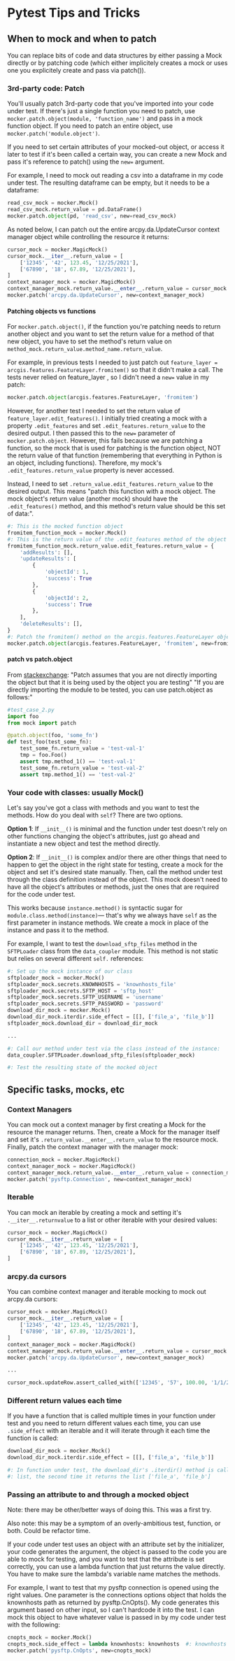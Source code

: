 # Pytest Tips and Tricks

## When to mock and when to patch

You can replace bits of code and data structures by either passing a Mock directly or by patching code (which either implicitely creates a mock or uses one you explicitely create and pass via patch()).

### 3rd-party code: Patch

You'll usually patch 3rd-party code that you've imported into your code under test. If there's just a single function you need to patch, use `mocker.patch.object(module, 'function_name')` and pass in a mock function object. If you need to patch an entire object, use `mocker.patch('module.object')`.

If you need to set certain attributes of your mocked-out object, or access it later to test if it's been called a certain way, you can create a new Mock and pass it's reference to patch() using the `new=` argument.

For example, I need to mock out reading a csv into a dataframe in my code under test. The resulting dataframe can be empty, but it needs to be a dataframe:

```python
read_csv_mock = mocker.Mock()
read_csv_mock.return_value = pd.DataFrame()
mocker.patch.object(pd, 'read_csv', new=read_csv_mock)
```

As noted below, I can patch out the entire arcpy.da.UpdateCursor context manager object while controlling the resource it returns:

```python
cursor_mock = mocker.MagicMock()
cursor_mock.__iter__.return_value = [
    ['12345', '42', 123.45, '12/25/2021'],
    ['67890', '18', 67.89, '12/25/2021'],
]
context_manager_mock = mocker.MagicMock()
context_manager_mock.return_value.__enter__.return_value = cursor_mock
mocker.patch('arcpy.da.UpdateCursor', new=context_manager_mock)
```

#### Patching objects vs functions

For `mocker.patch.object()`, if the function you're patching needs to return another object and you want to set the return value for a method of that new object, you have to set the method's return value on `method_mock.return_value.method_name.return_value`.

For example, in previous tests I needed to just patch out `feature_layer = arcgis.features.FeatureLayer.fromitem()` so that it didn't make a call. The tests never relied on feature_layer , so I didn't need a `new=` value in my patch:

```python
mocker.patch.object(arcgis.features.FeatureLayer, 'fromitem')
```

However, for another test I needed to set the return value of `feature_layer.edit_features()`. I initially tried creating a mock with a property `.edit_features` and set `.edit_features.return_value` to the desired output. I then passed this to the `new=` parameter of `mocker.patch.object`. However, this fails because we are patching a function, so the mock that is used for patching is the function object, NOT the return value of that function (remembering that everything in Python is an object, including functions). Therefore, my mock's `.edit_features.return_value` property is never accessed.

Instead, I need to set `.return_value.edit_features.return_value` to the desired output. This means "patch this function with a mock object. The mock object's return value (another mock) should have the `.edit_features()` method, and this method's return value should be this set of data:".

```python
#: This is the mocked function object
fromitem_function_mock = mocker.Mock()
#: This is the return value of the .edit_features method of the object returned by the mocked function object
fromitem_function_mock.return_value.edit_features.return_value = {
    'addResults': [],
    'updateResults': [
        {
            'objectId': 1,
            'success': True
        },
        {
            'objectId': 2,
            'success': True
        },
    ],
    'deleteResults': [],
}
#: Patch the fromitem() method on the arcgis.features.FeatureLayer object with our function mock
mocker.patch.object(arcgis.features.FeatureLayer, 'fromitem', new=fromitem_function_mock)
```

#### patch vs patch.object

From [stackexchange](https://stackoverflow.com/a/18393879/16290428):
"Patch assumes that you are not directly importing the object but that it is being used by the object you are testing"
"If you are directly importing the module to be tested, you can use patch.object as follows:"

```python
#test_case_2.py
import foo
from mock import patch

@patch.object(foo, 'some_fn')
def test_foo(test_some_fn):
    test_some_fn.return_value = 'test-val-1'
    tmp = foo.Foo()
    assert tmp.method_1() == 'test-val-1'
    test_some_fn.return_value = 'test-val-2'
    assert tmp.method_1() == 'test-val-2'
```

### Your code with classes: usually Mock()

Let's say you've got a class with methods and you want to test the methods. How do you deal with `self`? There are two options.

**Option 1**: If `__init__()` is minimal and the function under test doesn't rely on other functions changing the object's attributes, just go ahead and instantiate a new object and test the method directly.

**Option 2**: If `__init__()` is complex and/or there are other things that need to happen to get the object in the right state for testing, create a mock for the object and set it's desired state manually. Then, call the method under test through the class definition instead of the object. This mock doesn't need to have all the object's attributes or methods, just the ones that are required for the code under test.

This works because `instance.method()` is syntactic sugar for `module.class.method(instance)`— that's why we always have `self` as the first parameter in instance methods. We create a mock in place of the instance and pass it to the method.

For example, I want to test the `download_sftp_files` method in the `SFTPLoader` class from the `data_coupler` module. This method is not static but relies on several different `self.` references:

```python
#: Set up the mock instance of our class
sftploader_mock = mocker.Mock()
sftploader_mock.secrets.KNOWNHOSTS = 'knownhosts_file'
sftploader_mock.secrets.SFTP_HOST = 'sftp_host'
sftploader_mock.secrets.SFTP_USERNAME = 'username'
sftploader_mock.secrets.SFTP_PASSWORD = 'password'
download_dir_mock = mocker.Mock()
download_dir_mock.iterdir.side_effect = [[], ['file_a', 'file_b']]
sftploader_mock.download_dir = download_dir_mock

...

#: Call our method under test via the class instead of the instance:
data_coupler.SFTPLoader.download_sftp_files(sftploader_mock)

#: Test the resulting state of the mocked object
```

## Specific tasks, mocks, etc

### Context Managers

You can mock out a context manager by first creating a Mock for the resource the manager returns. Then, create a Mock for the manager itself and set it's `.return_value.__enter__.return_value` to the resource mock. Finally, patch the context manager with the manager mock:

```python
connection_mock = mocker.MagicMock()
context_manager_mock = mocker.MagicMock()
context_manager_mock.return_value.__enter__.return_value = connection_mock
mocker.patch('pysftp.Connection', new=context_manager_mock)
```

### Iterable

You can mock an iterable by creating a mock and setting it's `.__iter__.returnvalue` to a list or other iterable with your desired values:

```python
cursor_mock = mocker.MagicMock()
cursor_mock.__iter__.return_value = [
    ['12345', '42', 123.45, '12/25/2021'],
    ['67890', '18', 67.89, '12/25/2021'],
]
```

### arcpy.da cursors

You can combine context manager and iterable mocking to mock out arcpy.da cursors:

```python
cursor_mock = mocker.MagicMock()
cursor_mock.__iter__.return_value = [
    ['12345', '42', 123.45, '12/25/2021'],
    ['67890', '18', 67.89, '12/25/2021'],
]
context_manager_mock = mocker.MagicMock()
context_manager_mock.return_value.__enter__.return_value = cursor_mock
mocker.patch('arcpy.da.UpdateCursor', new=context_manager_mock)

...

cursor_mock.updateRow.assert_called_with(['12345', '57', 100.00, '1/1/2022'])
```

### Different return values each time

If you have a function that is called multiple times in your function under test and you need to return different values each time, you can use `.side_effect` with an iterable and it will iterate through it each time the function is called:

```python
download_dir_mock = mocker.Mock()
download_dir_mock.iterdir.side_effect = [[], ['file_a', 'file_b']]

#: In function under test, the download_dir's .iterdir() method is called twice. The first time it returns the empty
#: list, the second time it returns the list ['file_a', 'file_b']
```

### Passing an attribute to and through a mocked object

Note: there may be other/better ways of doing this. This was a first try.

Also note: this may be a symptom of an overly-ambitious test, function, or both. Could be refactor time.

If your code under test uses an object with an attribute set by the initializer, your code generates the argument, the object is passed to the code you are able to mock for testing, and you want to test that the attribute is set correctly, you can use a lambda function that just returns the value directly. You have to make sure the lambda's variable name matches the methods.

For example, I want to test that my pysftp connection is opened using the right values. One parameter is the connections options object that holds the knownhosts path as returned by pysftp.CnOpts(). My code generates this argument based on other input, so I can't hardcode it into the test. I can mock this object to have whatever value is passed in by my code under test with the following:

```python
cnopts_mock = mocker.Mock()
cnopts_mock.side_effect = lambda knownhosts: knownhosts  #: knownhosts is the argument name to the initializer
mocker.patch('pysftp.CnOpts', new=cnopts_mock)
```
